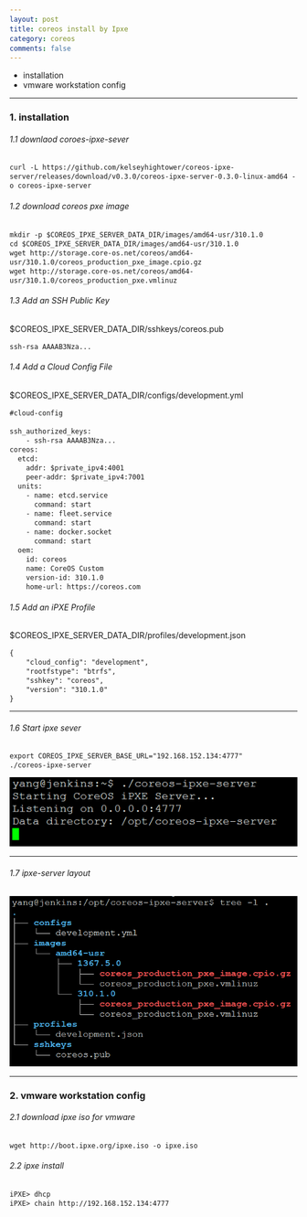 ```yaml
---
layout: post
title: coreos install by Ipxe
category: coreos
comments: false
---
```


  * installation
  * vmware workstation config
  
---

### 1. installation
###### 1.1 downlaod coroes-ipxe-sever

```
curl -L https://github.com/kelseyhightower/coreos-ipxe-server/releases/download/v0.3.0/coreos-ipxe-server-0.3.0-linux-amd64 -o coreos-ipxe-server
```

###### 1.2 download coreos pxe image

```
mkdir -p $COREOS_IPXE_SERVER_DATA_DIR/images/amd64-usr/310.1.0
cd $COREOS_IPXE_SERVER_DATA_DIR/images/amd64-usr/310.1.0
wget http://storage.core-os.net/coreos/amd64-usr/310.1.0/coreos_production_pxe_image.cpio.gz
wget http://storage.core-os.net/coreos/amd64-usr/310.1.0/coreos_production_pxe.vmlinuz
```

###### 1.3 Add an SSH Public Key

$COREOS_IPXE_SERVER_DATA_DIR/sshkeys/coreos.pub

```
ssh-rsa AAAAB3Nza...
```

###### 1.4 Add a Cloud Config File

$COREOS_IPXE_SERVER_DATA_DIR/configs/development.yml

```
#cloud-config

ssh_authorized_keys:
    - ssh-rsa AAAAB3Nza...
coreos:
  etcd:
    addr: $private_ipv4:4001
    peer-addr: $private_ipv4:7001
  units:
    - name: etcd.service
      command: start
    - name: fleet.service
      command: start
    - name: docker.socket
      command: start
  oem:
    id: coreos
    name: CoreOS Custom
    version-id: 310.1.0
    home-url: https://coreos.com
```

###### 1.5 Add an iPXE Profile

$COREOS_IPXE_SERVER_DATA_DIR/profiles/development.json

```
{
	"cloud_config": "development",
	"rootfstype": "btrfs",
	"sshkey": "coreos",
	"version": "310.1.0"
}
```

---

###### 1.6 Start ipxe sever

```
export COREOS_IPXE_SERVER_BASE_URL="192.168.152.134:4777"
./coreos-ipxe-server
```
![ipxe-layout](https://raw.githubusercontent.com/haijieyang/haijieyang.github.io/master/images/ipxe_start.png)

---

###### 1.7 ipxe-server  layout


![ipxe-layout](https://raw.githubusercontent.com/haijieyang/haijieyang.github.io/master/images/ipxe.png)

---


### 2. vmware workstation config

######  2.1 download ipxe iso for vmware

```
wget http://boot.ipxe.org/ipxe.iso -o ipxe.iso
```

###### 2.2 ipxe install

```
iPXE> dhcp
iPXE> chain http://192.168.152.134:4777
```
